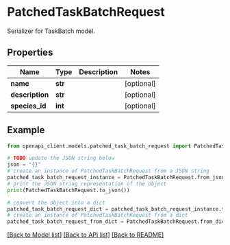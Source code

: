 # PatchedTaskBatchRequest

Serializer for TaskBatch model.

## Properties

Name | Type | Description | Notes
------------ | ------------- | ------------- | -------------
**name** | **str** |  | [optional] 
**description** | **str** |  | [optional] 
**species_id** | **int** |  | [optional] 

## Example

```python
from openapi_client.models.patched_task_batch_request import PatchedTaskBatchRequest

# TODO update the JSON string below
json = "{}"
# create an instance of PatchedTaskBatchRequest from a JSON string
patched_task_batch_request_instance = PatchedTaskBatchRequest.from_json(json)
# print the JSON string representation of the object
print(PatchedTaskBatchRequest.to_json())

# convert the object into a dict
patched_task_batch_request_dict = patched_task_batch_request_instance.to_dict()
# create an instance of PatchedTaskBatchRequest from a dict
patched_task_batch_request_from_dict = PatchedTaskBatchRequest.from_dict(patched_task_batch_request_dict)
```
[[Back to Model list]](../README.md#documentation-for-models) [[Back to API list]](../README.md#documentation-for-api-endpoints) [[Back to README]](../README.md)


